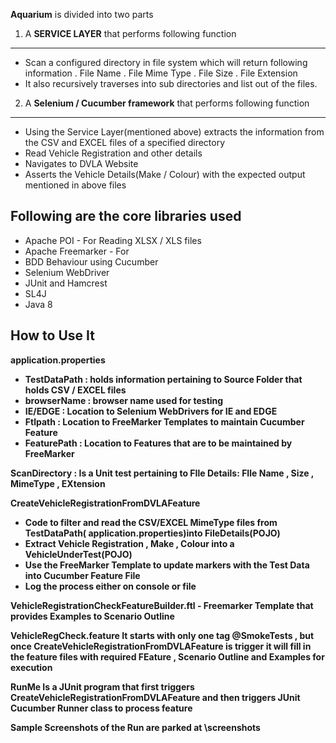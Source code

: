 <b>Aquarium</b> is divided into two parts

1. A <b>SERVICE LAYER</b> that performs following function
--------------------------------
  - Scan a configured directory in file system which will return following information
     . File Name
     . File Mime Type
     . File Size 
     . File Extension
   - It also recursively traverses into sub directories and list out of the files.
   
2. A <b>Selenium / Cucumber framework</b> that performs following function
--------------------------------------
  - Using the Service Layer(mentioned above) extracts the information from the CSV and EXCEL files of a specified directory
  - Read Vehicle Registration and other details
  - Navigates to DVLA Website 
  - Asserts the Vehicle Details(Make / Colour) with the expected output mentioned in above files
  
  Following are the core libraries used
  ----------------------------------------
  - Apache POI - For Reading XLSX / XLS files
  - Apache Freemarker - For 
  - BDD Behaviour using Cucumber 
  - Selenium WebDriver
  - JUnit and Hamcrest 
  - SL4J
  - Java 8
  
  How to Use It
  -----------
  <b>application.properties<b>
  - TestDataPath : holds information pertaining to Source Folder that holds CSV / EXCEL files
  - browserName : browser name used for testing
  - IE/EDGE : Location to Selenium WebDrivers for IE and EDGE
  - Ftlpath : Location to FreeMarker Templates to maintain Cucumber Feature
  - FeaturePath : Location to Features that are to be maintained by FreeMarker
  
  <b>ScanDirectory<b> : Is a Unit test pertaining to FIle Details: FIle Name , Size , MimeType , EXtension 
  
  <b>CreateVehicleRegistrationFromDVLAFeature</b>
  - Code to filter  and read the CSV/EXCEL MimeType files from TestDataPath( application.properties)into FileDetails(POJO)
  - Extract Vehicle Registration , Make , Colour into a VehicleUnderTest(POJO)
  - Use the FreeMarker Template to update markers with the Test Data into Cucumber Feature File
  - Log the process either on console or file
   
  <b>VehicleRegistrationCheckFeatureBuilder.ftl</b> - Freemarker Template that provides Examples to Scenario Outline
  
  <b>VehicleRegCheck.feature</b>
  It starts with only one tag @SmokeTests , but once CreateVehicleRegistrationFromDVLAFeature is trigger it will fill in the feature files with required FEature , Scenario Outline and Examples for execution
  
  <b>RunMe</b>
  Is a JUnit program that first triggers CreateVehicleRegistrationFromDVLAFeature and then triggers JUnit Cucumber Runner class to process feature 
  
  <b>Sample Screenshots of the Run are parked at</b> 
  \screenshots
  

